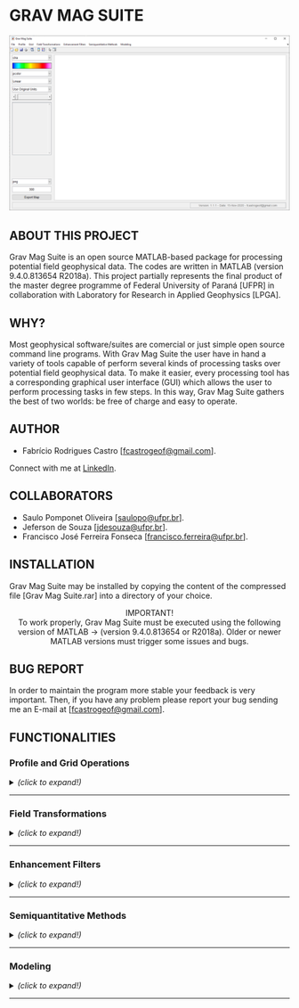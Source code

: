 # GRAV MAG SUITE

![Grav Mag Suite main GUI](https://github.com/fcastro25/GravMagSuite/blob/master/images/home.png)

## ABOUT THIS PROJECT

Grav Mag Suite is an open source MATLAB-based package for processing potential field geophysical data. The codes are written in MATLAB (version 9.4.0.813654 R2018a). This project partially represents the final product of the master degree programme of Federal University of Paraná [UFPR] in collaboration with Laboratory for Research in Applied Geophysics [LPGA]. 

## WHY?

Most geophysical software/suites are comercial or just simple open source command line programs. With Grav Mag Suite the user have in hand a variety of tools capable of perform several kinds of processing tasks over potential field geophysical data. To make it easier, every processing tool has a corresponding graphical user interface (GUI) which allows the user to perform processing tasks in few steps. In this way, Grav Mag Suite gathers the best of two worlds: be free of charge and easy to operate.

## AUTHOR

* Fabrício Rodrigues Castro [fcastrogeof@gmail.com].

Connect with me at [LinkedIn](https://www.linkedin.com/in/fabricio-castro-9a289792/).

## COLLABORATORS

* Saulo Pomponet Oliveira [saulopo@ufpr.br].
* Jeferson de Souza [jdesouza@ufpr.br].
* Francisco José Ferreira Fonseca [francisco.ferreira@ufpr.br].

## INSTALLATION

Grav Mag Suite may be installed by copying the content of the compressed file [Grav Mag Suite.rar] into a directory of your choice.

<p align="center">
IMPORTANT!<br/>
To work properly, Grav Mag Suite must be executed using the following version of MATLAB -> (version 9.4.0.813654 or R2018a). Older or newer MATLAB versions must trigger some issues and bugs.
</p>

## BUG REPORT

In order to maintain the program more stable your feedback is very important. Then, if you have any problem please report your bug sending me an E-mail at [fcastrogeof@gmail.com].

## FUNCTIONALITIES

### Profile and Grid Operations
<details>
  <summary> <i>(click to expand!)</i> </summary>
  <br>
  
  <details>
  <summary> <b> Profile Analysis </b> <i>(click to expand!)</i> </summary>
  <br>
  
  ![Profile Analysis](https://github.com/fcastro25/GravMagSuite/blob/master/images/Profile%20Analysis.png)
  This tool allows to load a profile [2 columns ASCII file] and apply some enhacement filters (ASA, THDR, TDX, TDR, among other) as well as derivative filters (both vertical and same profile direction).
  
  ---
  </details>
  
  <details>
  <summary> <b> Extract Profile From a Grid </b> <i>(click to expand!)</i> </summary>
  <br>
  
  ![Extract Profile From a Grid](https://github.com/fcastro25/GravMagSuite/blob/master/images/Extract%20profile%20from%20a%20grid.png)
  ![Extracted Profile](https://github.com/fcastro25/GravMagSuite/blob/master/images/extracted%20profile.png)
  In this tool a gridded file (regularly spaced) must be loaded to work properly. Avoid load scattered data.
  
  ---
  </details>
  
</details>

---

### Field Transformations
<details>
  <summary> <i>(click to expand!)</i> </summary>
  <br>

  <details>
  <summary> <b> Derivative Filters </b> <i>(click to expand!)</i> </summary>
  <br>
	  
  <p align="center">
	  <img src="https://github.com/fcastro25/GravMagSuite/blob/master/images/Derivative%20filter%20GUI.png">
  </p>
	  
  ![Derivative Filter Products](https://github.com/fcastro25/GravMagSuite/blob/master/images/Derivative%20filter%20products.png)
  
  ---
  </details>
  
  <details>
  <summary> <b> Directional Derivative Filter </b> <i>(click to expand!)</i> </summary>
  <br>
	  
  <p align="center">
	  <img src="https://github.com/fcastro25/GravMagSuite/blob/master/images/Directional%20Derivative%20filter%20GUI.png">
  </p>
  
  ![Directional Derivative Filter Products](https://github.com/fcastro25/GravMagSuite/blob/master/images/Directional%20Derivative%20filter%20products.png)
  
  ---
  </details>
  
  <details>
  <p> <summary> <b> Generalized Derivative Operator </b> <i>(click to expand!)</i> </summary> </p>
  <br>
	  
  <p align="center">
	  <img src="https://github.com/fcastro25/GravMagSuite/blob/master/images/Generalized%20Derivative%20Operator%20GUI.png">
  </p>
  
  ![Generalized Derivative Operator Products](https://github.com/fcastro25/GravMagSuite/blob/master/images/Generalized%20Derivative%20Operator%20products.png)
  
  ---
  </details>
  
  <details>
  <summary> <b> Vertical Derivative using Upward Continuation </b> <i>(click to expand!)</i> </summary>
  <br>
	  
  <p align="center">
	  <img src="https://github.com/fcastro25/GravMagSuite/blob/master/images/Vertical%20Derivative%20using%20Upward%20Continuation%20GUI.png">
  </p>
  
  ![Vertical Derivative using Upward Continuation Products](https://github.com/fcastro25/GravMagSuite/blob/master/images/Vertical%20Derivative%20using%20Upward%20Continuation%20Products.png)
  
  ---
  </details>
  
  <details>
  <summary> <b> Field Continuation </b> <i>(click to expand!)</i> </summary>
  <br>
	  
  <p align="center">
	  <img src="https://github.com/fcastro25/GravMagSuite/blob/master/images/Field%20Continuation%20GUI.png">
  </p>
  
  ![Field Continuation Products](https://github.com/fcastro25/GravMagSuite/blob/master/images/Field%20Continuation%20Products.png)
  
  ---
  </details>
  
  <details>
  <summary> <b> Directional Cosine </b> <i>(click to expand!)</i> </summary>
  <br>
	  
  <p align="center">
	  <img src="https://github.com/fcastro25/GravMagSuite/blob/master/images/Directional%20Cosine%20Filter%20GUI.png">
  </p>
  
  ![Directional Cosine Filter Products](https://github.com/fcastro25/GravMagSuite/blob/master/images/Directional%20Cosine%20Filter%20Products.png)
  
  ---
  </details>
  
  <details>
  <summary> <b> Change Direction of Measurement </b> <i>(click to expand!)</i> </summary>
  <br>
	  
  <p align="center">
	  <img src="https://github.com/fcastro25/GravMagSuite/blob/master/images/Change%20Direction%20of%20Measurement%20GUI.png">
  </p>
	  
  ![Change Direction of Measurement Products](https://github.com/fcastro25/GravMagSuite/blob/master/images/Change%20Direction%20of%20Measurement%20Products.png)
  
  ---
  </details>
  
  <details>
  <summary> <b> Reduction to the Pole (RTP) </b> <i>(click to expand!)</i> </summary>
  <br>
	  
  The reduction to the pole GUI can reduce the input data under 3 different approaches, Pseudo-inclination ([MacLeod et al. 1993](https://www.tandfonline.com/doi/abs/10.1071/EG993679)), Azimuthal filtering ([Phillips, 1997](https://pubs.usgs.gov/of/1997/0725/report.pdf)), and Nonlinear thresholding ([Zhang et al. 2014](https://www.sciencedirect.com/science/article/abs/pii/S0926985114003048)). Once an approach is choosen, the GUI components related to the selected RTP method will be visible.
	  
  <p align="center">
	  <img src="https://github.com/fcastro25/GravMagSuite/blob/master/images/Reduction%20to%20the%20pole%20GUI.png?raw=true">
  </p>
	  
  - Pseudo Inclination Method.
  
	  The RTP wavenumber-domain operator is expressed by the following equation:  
	  <p align="center">
	  	<img src="https://render.githubusercontent.com/render/math?math=Q(k_{x},k_{y})=\frac{k_{x}^{2} %2B k_{y}^{2}}{(iLk_{x} %2B iMk_{y} %2B N\sqrt{k_{x}^{2} %2B k_{y}^{2}})^{2}}">  
	  </p>
	  or in polar coordinates (with r=1):
	  <p align="center">
	  	<img src="https://render.githubusercontent.com/render/math?math=Q(\theta)=\frac{1}{(sin(I) %2B icos(I)cos(D-\theta))^{2}}">  
	  </p>  
	  
  	  In the pseudo-inclination approach, the above RPT operator is used normally, but at unstable zones (D+90-beta<theta<D+90+beta and D+270-beta<theta<D+270+beta) the bellow expression is used instead:
	  <p align="center">
	  	<img src="https://render.githubusercontent.com/render/math?math=Q(\theta)=\frac{(sin(I)-icos(I)cos(D-\theta))^{2}}{(sin^{2}(I_{a}) %2B icos^{2}(I_{a})cos^{2}(D-\theta))(sin^{2}(I) %2B icos^{2}(I)cos^{2}(D-\theta))}">  
	  </p>
	  where (I_a) is an user-given parameter called pseudo-inclination. It must be larger than the actual magnetic inclination (I) and its absolute value may often be between 20 and 30 degrees. The following figures show a TMI anomaly with (I=90 and D=45) and its reduced to the pole product, and both real and imaginary parts of the RTP operator, showing that its amplitudes at unstable zones were fairly atenuated.
	  
  ![Reduction to the pole product 01](https://github.com/fcastro25/GravMagSuite/blob/master/images/Reduction%20to%20the%20pole%20product%2001.png?raw=true)
  ![Reduction to the pole product 01](https://github.com/fcastro25/GravMagSuite/blob/master/images/Reduction%20to%20the%20pole%20product%2002.png?raw=true)

  ---
  </details>
  
  <details>
  <summary> <b> Reduction to the Equator (RTE) </b> <i>(click to expand!)</i> </summary>
  <br>
	  
  <p align="center">
	  <img src="https://github.com/fcastro25/GravMagSuite/blob/master/images/Reduction%20to%20the%20equator%20GUI.png">
  </p>
	  
  ![Reduction to the equator Product](https://github.com/fcastro25/GravMagSuite/blob/master/images/Reduction%20to%20the%20equator%20products.png)
  
  ---
  </details>
  
  <details>
  <summary> <b> Vertical Integration </b> <i>(click to expand!)</i> </summary>
  <br>
	  
  <p align="center">
	  <img src="https://github.com/fcastro25/GravMagSuite/blob/master/images/Vertical%20integration%20GUI.png">
  </p>
	  
  ![Vertical Integration Product](https://github.com/fcastro25/GravMagSuite/blob/master/images/Vertical%20integration%20product.png)
  
  ---
  </details>
  
  <details>
  <summary> <b> Hilbert Transform </b> <i>(click to expand!)</i> </summary>
  <br>
	  
  <p align="center">
	  <img src="https://github.com/fcastro25/GravMagSuite/blob/master/images/Hibert%20Transform%20GUI.png">
  </p>
	  
  ![Hilbert Transform Products](https://github.com/fcastro25/GravMagSuite/blob/master/images/Hibert%20Transform%20Products.png)
  
  ---
  </details>
  
  <details>
  <summary> <b> Anisotropic Diffusion Filter </b> <i>(click to expand!)</i> </summary>
  <br>
  
  
  
  ---
  </details>
  
  <details>
  <summary> <b> Other Filters </b> <i>(click to expand!)</i> </summary>
  <br>
  
  - Convolutional Filters:
	  
  <p align="center">
	  <img src="https://github.com/fcastro25/GravMagSuite/blob/master/images/Convolutional%20Filters.png">
  </p>
  
  ![Convolutional Products](https://github.com/fcastro25/GravMagSuite/blob/master/images/Convolutional%20Products.png)
  
  ---
  
  - Fourier Domain Filters:
    
  ![Butterworth Filter GUI](https://github.com/fcastro25/GravMagSuite/blob/master/images/Butterworth%20Filter%20GUI.png)
  ![Butterworth Products - BandPass](https://github.com/fcastro25/GravMagSuite/blob/master/images/Butterworth%20Filter%20product%20-%20band%20pass.png)
  
  ---
  </details>
  
</details>

---

### Enhancement Filters
<details>
  <summary> <i>(click to expand!)</i> </summary>
  <br>

  <details>
  <summary> <b> Classical Enhancement Filters </b> <i>(click to expand!)</i> </summary>
  <br>
	
  ![Classical Enhancement Filters GUI](https://github.com/fcastro25/GravMagSuite/blob/master/images/Classical%20Enhancement%20Filters%20GUI.png)
  ![Classical Enhancement Filter Products](https://github.com/fcastro25/GravMagSuite/blob/master/images/Classical%20Enhancement%20Filter%20Products.png)
  
  ---
  </details>
  
  <details>
  <summary> <b> Balanced Horizontal Derivative [Edge Detector] </b> <i>(click to expand!)</i> </summary>
  <br>
	
  ![Balanced Horizontal Derivative GUI](https://github.com/fcastro25/GravMagSuite/blob/master/images/Balanced%20Horizontal%20Derivative%20GUI.png)
  ![Balanced Horizontal Derivative Products](https://github.com/fcastro25/GravMagSuite/blob/master/images/Balanced%20Horizontal%20Derivative%20Product.png)
  
  For more information visit -> [Ma and Li, 2014](https://www.sciencedirect.com/science/article/pii/S0926985114001682).
  
  ---
  </details>
  
  <details>
  <summary> <b> Monogenic Signal </b> <i>(click to expand!)</i> </summary>
  <br>
	
  ![Monogenic Signal GUI](https://github.com/fcastro25/GravMagSuite/blob/master/images/Monogenic%20Signal%20GUI.png)
  ![Monogenic Signal Products](https://github.com/fcastro25/GravMagSuite/blob/master/images/Monogenic%20Signal%20Products.png)
  
  For more information visit -> [Hidalgo Gato and Barbosa, 2015](https://library.seg.org/doi/abs/10.1190/GEO2015-0025.1) and [Hidalgo Gato and Barbosa, 2017](https://library.seg.org/doi/abs/10.1190/geo2016-0099.1).
  
  ---
  </details>
  
  <details>
  <summary> <b> Normalized Standard Deviation </b> <i>(click to expand!)</i> </summary>
  <br>
	
  ![Normalized Standard Deviation GUI](https://github.com/fcastro25/GravMagSuite/blob/master/images/Normalized%20Standard%20Deviation%20GUI.png)
  ![Normalized Standard Deviation Products](https://github.com/fcastro25/GravMagSuite/blob/master/images/Normalized%20Standard%20Deviation%20Products.png)
  
  For more information visit -> [Cooper and Cowan, 2005](https://library.seg.org/doi/abs/10.1190/1.2837309).
  
  ---
  </details>
  
  <details>
  <summary> <b> Vertical Integration of ASA </b> <i>(click to expand!)</i> </summary>
  <br>
	
  ![Vertical Integration of ASA GUI](https://github.com/fcastro25/GravMagSuite/blob/master/images/Vertical%20Integration%20of%20ASA%20GUI.png)
  ![Vertical Integration of ASA Products](https://github.com/fcastro25/GravMagSuite/blob/master/images/Vertical%20Integration%20of%20ASA%20Product.png)
  
  For more information visit -> [Paine and Haederle, 2001](https://www.tandfonline.com/doi/abs/10.1071/EG01238).
  
  ---
  </details>
  
  <details>
  <summary> <b> TDR+-TDX </b> <i>(click to expand!)</i> </summary>
  <br>
  
  ![Combination of TDR and TDX GUI](https://github.com/fcastro25/GravMagSuite/blob/master/images/Combination%20of%20TDR%20and%20TDX%20GUI.png)
  ![Combination of TDR and TDX Products](https://github.com/fcastro25/GravMagSuite/blob/master/images/Combination%20of%20TDR%20and%20TDX%20Products.png)
  
  ---
  </details>
  
</details>

---

### Semiquantitative Methods
<details>
  <summary> <i>(click to expand!)</i> </summary>
  <br>
  
  <details>
  <summary> <b> Source Distance </b> <i>(click to expand!)</i> </summary>
  <br>
	  
  <p align="center">
	  <img src="https://github.com/fcastro25/GravMagSuite/blob/master/images/Source%20Distance%20GUI.png?raw=true">
  </p>
	  
  This semiquantitative method has two ways of represent the estimated depth, in a surface map or in a scattered plot.
  
  - Surface map;
  ![Source Distance product - surface map](https://github.com/fcastro25/GravMagSuite/blob/master/images/Source%20Distance%20product%20-%20surface%20map.png)
  - Scattered plot;
  ![Source Distance product - scattered plot](https://github.com/fcastro25/GravMagSuite/blob/master/images/Source%20Distance%20product%20-%20scattered%20plot.png)
  
  ---
  </details>
  
  <details>
  <summary> <b> Tilt-Depth </b> <i>(click to expand!)</i> </summary>
  <br>
	  
  <p align="center">
	  <img src="https://github.com/fcastro25/GravMagSuite/blob/master/images/Tilt%20depth%20GUI.png">
  </p>
	  
  This semiquantitative method displays the following products: input data, TDR, depth estimates in scattered plot, and histogram of depth estimates.
  ![Tilt depth products - 01](https://github.com/fcastro25/GravMagSuite/blob/master/images/Tilt%20depth%20products%20-%2001.png)
  ![Tilt depth products - 02](https://github.com/fcastro25/GravMagSuite/blob/master/images/Tilt%20depth%20products%20-%2002.png)
  
  ---
  </details>
  
  <details>
  <summary> <b> Signum Transform </b> <i>(click to expand!)</i> </summary>
  <br>
  
  <p align="center">
	  <img src="https://github.com/fcastro25/GravMagSuite/blob/master/images/Signum%20transform%20product%20GUI.png?raw=true">
  </p>
	  
  ![Signum transform product - 01](https://github.com/fcastro25/GravMagSuite/blob/master/images/Signum%20transform%20product%2001.png)
  ![Signum transform product - 02](https://github.com/fcastro25/GravMagSuite/blob/master/images/Signum%20transform%20product%2002.png)
  ![Signum transform product - 03](https://github.com/fcastro25/GravMagSuite/blob/master/images/Signum%20transform%20product%2003.png)
  
  For more information visit -> [Souza & Ferreira, 2015](https://www.researchgate.net/publication/276083669_The_application_of_the_Signum_transform_to_the_interpretation_of_magnetic_anomalies_due_to_prismatic_bodies) and [Weihermann et al. 2016](https://sbgf.org.br/mysbgf/eventos/expanded_abstracts/VII_SimBGf/session/EXPLORA%C3%87%C3%83O%20MINERAL/Comparison%20between%20Signum%20transform%20and%20Euler%20deconvolution%20in%20magnetic%20data%20of%20the%20Paranagu%C3%A1%20Terrane,%20southern%20Brazil.pdf).
	  
  ---
  </details>
  
  <details>
  <summary> <b> Euler Deconvolution </b> <i>(click to expand!)</i> </summary>
  <br>
	  
  - Bidimensional:
	  
  ![Euler deconvolution 2D GUI](https://github.com/fcastro25/GravMagSuite/blob/master/images/Euler%20deconvolution%202d%20GUI.png?raw=true)
  
  ---
  - Tridimensional:
  
  
  ---
  </details>
  
  <details>
  <summary> <b> Scattered Solution Tools </b> <i>(click to expand!)</i> </summary>
  <br>
	  
  - Plot Scattered Solutions:
  
  ![Plot scattered solutions GUI](https://github.com/fcastro25/GravMagSuite/blob/master/images/Plot%20scattered%20solutions%20GUI.png?raw=true)
  
  ---
	  
  - Histogram Classes Separation:
  
  ![Histogram classes separation GUI](https://github.com/fcastro25/GravMagSuite/blob/master/images/Histogram%20classes%20separation%20GUI.png?raw=true)
	  
  <p align="center">
	  <img src="https://github.com/fcastro25/GravMagSuite/blob/master/images/Histogram%20classes%20separation%20products%2001.png?raw=true">
  </p>
	  
  <p align="center">
	  <img src="https://github.com/fcastro25/GravMagSuite/blob/master/images/Histogram%20classes%20separation%20products%2002.png?raw=true">
  </p>
	  
  <p align="center">
	  <img src="https://github.com/fcastro25/GravMagSuite/blob/master/images/Histogram%20classes%20separation%20products%2003.png?raw=true">
  </p>
  
  ---
	  
  - Subset Solutions:
  
  
  ---
  </details>
	
  ---
  
</details>

---

### Modeling
<details>
  <summary> <i>(click to expand!)</i> </summary>
  <br>
  
  <details>
  <summary> <b> 2D Modeling </b> <i>(click to expand!)</i> </summary>
  <br>
  
  <details>
  <summary> <b> Spherical Body </b> <i>(click to expand!)</i> </summary>
  <br>
  
  
  
  ---
  </details>
  
  <details>
  <summary> <b> Dyke-Like Body </b> <i>(click to expand!)</i> </summary>
  <br>
  
  
  
  ---
  </details>
  
  <details>
  <summary> <b> Fault Model </b> <i>(click to expand!)</i> </summary>
  <br>
  
  
  
  ---
  </details>
  
  <details>
  <summary> <b> Irregular Cross-Section Body </b> <i>(click to expand!)</i> </summary>
  <br>
  
  
  
  ---
  </details>
  
  ---
  </details>
  
  <details>
  <summary> <b> 3D Modeling </b> <i>(click to expand!)</i> </summary>
  <br>
  
  - Prismatic Body:
    
  ![Prismatic Body GUI](https://github.com/fcastro25/GravMagSuite/blob/master/images/Forward%20Modeling%20of%20Prismatic%20Bodies%20GUI_01.png)
  ![Prismatic Body Model](https://github.com/fcastro25/GravMagSuite/blob/master/images/Forward%20Modeling%20of%20Prismatic%20Bodies%20GUI_02.png)
  
  ---
  
  - Spherical Body:
    
  ![Spherical Body GUI](https://github.com/fcastro25/GravMagSuite/blob/master/images/3D%20Forward%20Modeling%20of%20Spherical%20Body%20GUI_01.png)
  ![Spherical Body Model](https://github.com/fcastro25/GravMagSuite/blob/master/images/3D%20Forward%20Modeling%20of%20Spherical%20Body%20GUI_02.png)
  
  ---
  </details>
  
  ---
  
</details>

---

